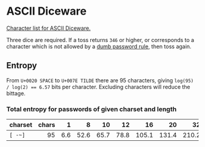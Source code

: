 # ASCII Diceware

[Character list for ASCII Diceware.](ascii-diceware.txt)

Three dice are required.
If a toss returns `346` or higher, or corresponds to a character
which is not allowed by a [dumb password rule][dumb], then toss again.

[dumb]: https://github.com/dumb-password-rules/dumb-password-rules

## Entropy

From `U+0020 SPACE` to `U+007E TILDE` there are 95 characters,
giving `log(95) / log(2) == 6.57` bits per character.
Excluding characters will reduce the bittage.

### Total entropy for passwords of given charset and length

| charset | chars |  1  |   8  |  10  |  12  |   16  |   20  |   32  |
| ------- | ----: | --: | ---: | ---: | ---: | ----: | ----: | ----: |
| `[ -~]` |    95 | 6.6 | 52.6 | 65.7 | 78.8 | 105.1 | 131.4 | 210.2 |
